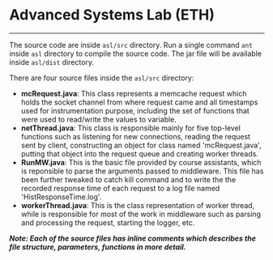 # Advanced Systems Lab (ETH)
---

The source code are inside `asl/src` directory. Run a single command ``ant`` inside `asl` directory to compile the source code. The jar file will be available inside `asl/dist` directory. 

There are four source files inside the `asl/src` directory:

* **mcRequest.java**: This class represents a memcache request which holds the socket channel from where request came and all timestamps used for instrumentation purpose, including the set of functions that were used to read/write the values to variable.  
* **netThread.java**: This class is responsible mainly for five top-level functions such as listening for new connections, reading the request sent by client, constructing an object for class named 'mcRequest.java', putting that object into the request queue and creating worker threads. 
* **RunMW.java**: This is the basic file provided by course assistants, which is reponsible to parse the arguments passed to middleware. This file has been further tweaked to catch kill command and to write the the recorded response time of each request to a log file named 'HistResponseTime.log'. 
* **workerThread.java**: This is the class representation of worker thread, while is responsible for most of the work in middleware such as parsing and processing the request, starting the logger, etc. 

**_Note: Each of the source files has inline comments which describes the file structure, parameters, functions in more detail._**